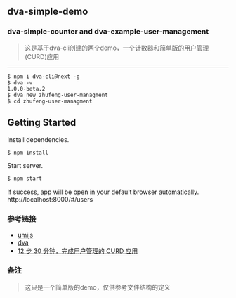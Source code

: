 ## dva-simple-demo

### dva-simple-counter and dva-example-user-management
> 这是基于dva-cli创建的两个demo，一个计数器和简单版的用户管理(CURD)应用

---

```
$ npm i dva-cli@next -g
$ dva -v
1.0.0-beta.2
$ dva new zhufeng-user-managment
$ cd zhufeng-user-managment
```

## Getting Started
Install dependencies.

```bash
$ npm install
```

Start server.

```bash
$ npm start
```

If success, app will be open in your default browser automatically.
http://localhost:8000/#/users

### 参考链接
 - [umijs](https://umijs.org/zh/guide/)
 - [dva](https://dvajs.com/guide/)
 - [12 步 30 分钟，完成用户管理的 CURD 应用 ](https://github.com/sorrycc/blog/issues/18)

 ### 备注
> 这只是一个简单版的demo，仅供参考文件结构的定义
